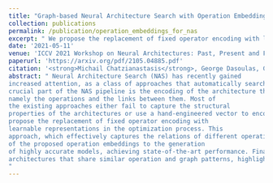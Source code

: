 ```yaml
---
title: "Graph-based Neural Architecture Search with Operation Embeddings"
collection: publications
permalink: /publication/operation_embeddings_for_nas
excerpt: " We propose the replacement of fixed operator encoding with learnable representations in the optimization process. [Read More](https://michailchatzianastasis.github.io/publication/operation_embeddings_for_nas) "
date: '2021-05-11'
venue: 'ICCV 2021 Workshop on Neural Architectures: Past, Present and Future'
paperurl: 'https://arxiv.org/pdf/2105.04885.pdf'
citation: '<strong>Michail Chatzianastasis</strong>, George Dasoulas, Georgios Siolas, Michalis Vazirgiannis'
abstract: " Neural Architecture Search (NAS) has recently gained
increased attention, as a class of approaches that automatically searches in an input space of network architectures. A
crucial part of the NAS pipeline is the encoding of the architecture that consists of the applied computational blocks,
namely the operations and the links between them. Most of
the existing approaches either fail to capture the structural
properties of the architectures or use a hand-engineered vector to encode the operator information. In this paper, we
propose the replacement of fixed operator encoding with
learnable representations in the optimization process. This
approach, which effectively captures the relations of different operations, leads to smoother and more accurate representations of the architectures and consequently to improved performance of the end task. Our extensive evaluation in ENAS benchmark demonstrates the effectiveness
of the proposed operation embeddings to the generation
of highly accurate models, achieving state-of-the-art performance. Finally, our method produces top-performing
architectures that share similar operation and graph patterns, highlighting a strong correlation between architecture’s structural properties and performance
"
---
```









